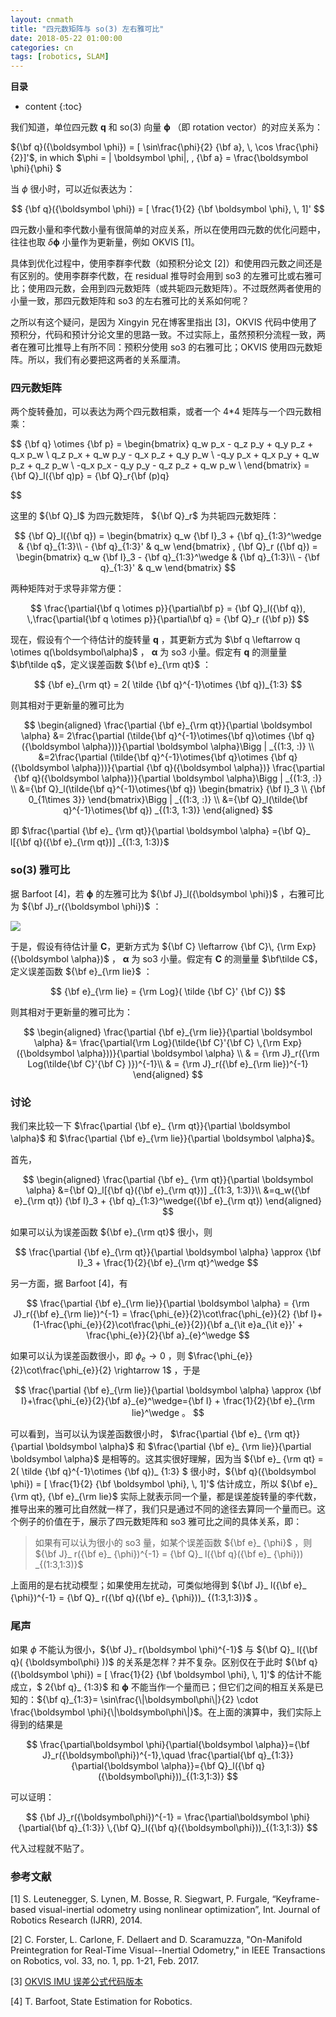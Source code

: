 ```yaml
---
layout: cnmath
title: "四元数矩阵与 so(3) 左右雅可比"
date: 2018-05-22 01:00:00
categories: cn
tags: [robotics, SLAM]
---
```



__目录__

* content
{:toc}

我们知道，单位四元数 __q__ 和 so(3) 向量 $\boldsymbol\phi$ （即 rotation vector）的对应关系为：

${\bf q}({\boldsymbol \phi}) = [ \sin\frac{\phi}{2} {\bf a}, \, \cos \frac{\phi}{2}]'$, in which $\phi = \| \boldsymbol \phi\|, \, {\bf a} = \frac{\boldsymbol \phi}{\phi} $

当 $\phi$ 很小时，可以近似表达为：

$$
{\bf q}({\boldsymbol \phi}) = [ \frac{1}{2} {\bf \boldsymbol \phi}, \, 1]' 
$$

四元数小量和李代数小量有很简单的对应关系，所以在使用四元数的优化问题中，往往也取 $\delta\boldsymbol \phi$ 小量作为更新量，例如 OKVIS [1]。

具体到优化过程中，使用李群李代数（如预积分论文 [2]）和使用四元数之间还是有区别的。使用李群李代数，在 residual 推导时会用到 so3 的左雅可比或右雅可比；使用四元数，会用到四元数矩阵（或共轭四元数矩阵）。不过既然两者使用的小量一致，那四元数矩阵和 so3 的左右雅可比的关系如何呢？

之所以有这个疑问，是因为 Xingyin 兄在博客里指出 [3]，OKVIS 代码中使用了预积分，代码和预计分论文里的思路一致。不过实际上，虽然预积分流程一致，两者在雅可比推导上有所不同：预积分使用 so3 的右雅可比；OKVIS 使用四元数矩阵。所以，我们有必要把这两者的关系厘清。

### 四元数矩阵

两个旋转叠加，可以表达为两个四元数相乘，或者一个 4*4 矩阵与一个四元数相乘：

$$
{\bf q} \otimes {\bf p} = \begin{bmatrix}
q_w p_x - q_z p_y + q_y p_z + q_x p_w \\
q_z p_x + q_w p_y - q_x p_z + q_y p_w \\
-q_y p_x + q_x p_y + q_w p_z + q_z p_w \\
-q_x p_x - q_y p_y - q_z p_z + q_w p_w \\
\end{bmatrix} = {\bf Q}_l({\bf q)p} = {\bf Q}_r{\bf (p)q}

$$

这里的 ${\bf Q}_l$ 为四元数矩阵， ${\bf Q}_r$ 为共轭四元数矩阵：

$$
{\bf Q}_l({\bf q}) = \begin{bmatrix} q_w {\bf I}_3 + {\bf q}_{1:3}^\wedge & {\bf q}_{1:3}\\ - {\bf q}_{1:3}' & q_w \end{bmatrix} ,   {\bf Q}_r ({\bf q}) = \begin{bmatrix} q_w {\bf I}_3 - {\bf q}_{1:3}^\wedge & {\bf q}_{1:3}\\ - {\bf q}_{1:3}' & q_w \end{bmatrix}
$$

两种矩阵对于求导非常方便：

$$
\frac{\partial{\bf q \otimes p}}{\partial\bf p} = {\bf Q}_l({\bf q}), \,\frac{\partial{\bf q \otimes p}}{\partial\bf q} = {\bf Q}_r ({\bf p}) 
$$

现在，假设有个一个待估计的旋转量 __q__ ，其更新方式为 $\bf q \leftarrow q \otimes q(\boldsymbol\alpha)$ ， $\boldsymbol \alpha$ 为 so3 小量。假定有 __q__ 的测量量 $\bf\tilde q$，定义误差函数 ${\bf e}_{\rm qt}$ ：

$$
{\bf e}_{\rm qt} = 2( \tilde {\bf q}^{-1}\otimes {\bf q})_{1:3}  
$$

则其相对于更新量的雅可比为

$$
\begin{aligned} \frac{\partial {\bf e}_{\rm qt}}{\partial \boldsymbol \alpha} &= 2\frac{\partial (\tilde{\bf q}^{-1}\otimes{\bf q}\otimes {\bf q}({\boldsymbol \alpha}))}{\partial \boldsymbol \alpha}\Bigg | _{(1:3, :)} \\ &=2\frac{\partial (\tilde{\bf q}^{-1}\otimes{\bf q}\otimes {\bf q}({\boldsymbol \alpha}))}{\partial {\bf q}({\boldsymbol \alpha})} \frac{\partial {\bf q}({\boldsymbol \alpha})}{\partial \boldsymbol \alpha}\Bigg | _{(1:3, :)} \\ &={\bf Q}_l(\tilde{\bf q}^{-1}\otimes{\bf q}) \begin{bmatrix} {\bf I}_3 \\ {\bf 0_{1\times 3}} \end{bmatrix}\Bigg | _{(1:3, :)} \\ &={\bf Q}_l(\tilde{\bf q}^{-1}\otimes{\bf q}) _{(1:3, 1:3)} \end{aligned} 
$$

即 $\frac{\partial {\bf e}_ {\rm qt}}{\partial \boldsymbol \alpha} ={\bf Q}_ l[{\bf q}({\bf e}_{\rm qt})] _{(1:3, 1:3)}$


### so(3) 雅可比

据 Barfoot [4]，若 $\boldsymbol\phi$ 的左雅可比为 ${\bf J}_l({\boldsymbol \phi})$ ，右雅可比为 ${\bf J}_r({\boldsymbol \phi})$ ：

<!-- ![](https://user-images.githubusercontent.com/8697363/40345000-e7081a12-5dc9-11e8-8e00-77d3b3ed3460.png) -->
![](https://ftp.bmp.ovh/imgs/2020/01/548f0d6f210f62ee.png)

于是，假设有待估计量 __C__，更新方式为 ${\bf C} \leftarrow {\bf C}\, {\rm Exp}({\boldsymbol \alpha})$ ， $\boldsymbol \alpha$ 为 so3 小量。假定有 __C__ 的测量量 $\bf\tilde C$，定义误差函数 ${\bf e}_{\rm lie}$ ：

$$
{\bf e}_{\rm lie} = {\rm Log}( \tilde {\bf C}' {\bf C}) 
$$

则其相对于更新量的雅可比为：

$$
\begin{aligned} \frac{\partial {\bf e}_{\rm lie}}{\partial \boldsymbol \alpha} &= \frac{\partial{\rm Log}(\tilde{\bf C}'{\bf C} \,{\rm Exp} ({\boldsymbol \alpha}))}{\partial \boldsymbol \alpha} \\ & = {\rm J}_r({\rm Log(\tilde{\bf C}'{\bf C} )})^{-1}\\ & = {\rm J}_r({\bf e}_{\rm lie})^{-1} \end{aligned} 
$$

### 讨论

我们来比较一下 $\frac{\partial {\bf e}_ {\rm qt}}{\partial \boldsymbol \alpha}$  和 $\frac{\partial {\bf e}_{\rm lie}}{\partial \boldsymbol \alpha}$。

首先，

$$
\begin{aligned} \frac{\partial {\bf e}_ {\rm qt}}{\partial \boldsymbol \alpha} &={\bf Q}_l[{\bf q}({\bf e}_{\rm qt})] _{(1:3, 1:3)}\\ &=q_w({\bf e}_{\rm qt}) {\bf I}_3 + {\bf q}_{1:3}^\wedge({\bf e}_{\rm qt}) \end{aligned} 
$$

如果可以认为误差函数 ${\bf e}_{\rm qt}$ 很小，则

$$
\frac{\partial {\bf e}_{\rm qt}}{\partial \boldsymbol \alpha} \approx {\bf I}_3 + \frac{1}{2}{\bf e}_{\rm qt}^\wedge 
$$


另一方面，据 Barfoot [4]，有

$$
\frac{\partial {\bf e}_{\rm lie}}{\partial \boldsymbol \alpha} = {\rm J}_r({\bf e}_{\rm lie})^{-1} = \frac{\phi_{e}}{2}\cot\frac{\phi_{e}}{2} {\bf I}+(1-\frac{\phi_{e}}{2}\cot\frac{\phi_{e}}{2}){\bf a_{\it e}a_{\it e}}' + \frac{\phi_{e}}{2}{\bf a}_{e}^\wedge 
$$

如果可以认为误差函数很小，即 $\phi_{e}\rightarrow 0$ ，则 $\frac{\phi_{e}}{2}\cot\frac{\phi_{e}}{2} \rightarrow 1$ ，于是

$$
\frac{\partial {\bf e}_{\rm lie}}{\partial \boldsymbol \alpha} \approx {\bf I}+\frac{\phi_{e}}{2}{\bf a}_{e}^\wedge={\bf I} + \frac{1}{2}{\bf e}_{\rm lie}^\wedge 。
$$


可以看到，当可以认为误差函数很小时， $\frac{\partial {\bf e}_ {\rm qt}}{\partial \boldsymbol \alpha}$  和 $\frac{\partial {\bf e}_ {\rm lie}}{\partial \boldsymbol \alpha}$  是相等的。这其实很好理解，因为当 ${\bf e}_ {\rm qt} = 2( \tilde {\bf q}^{-1}\otimes {\bf q})_ {1:3} $ 很小时，${\bf q}({\boldsymbol \phi}) = [ \frac{1}{2} {\bf \boldsymbol \phi}, \, 1]'$ 估计成立，所以 ${\bf e}_ {\rm qt}, {\bf e}_{\rm lie}$ 实际上就表示同一个量，都是误差旋转量的李代数，推导出来的雅可比自然就一样了，我们只是通过不同的途径去算同一个量而已。这个例子的价值在于，展示了四元数矩阵和 so3 雅可比之间的具体关系，即：

> 如果有可以认为很小的 so3 量，如某个误差函数 ${\bf e}_ {\phi}$ ，则
> ${\bf J}_ r({\bf e}_ {\phi})^{-1} = {\bf Q}_ l({\bf q}({\bf e}_ {\phi})) _{(1:3,1:3)}$

上面用的是右扰动模型；如果使用左扰动，可类似地得到 ${\bf J}_ l({\bf e}_ {\phi})^{-1} = {\bf Q}_ r({\bf q}({\bf e}_ {\phi}))_ {(1:3,1:3)}$ 。


### 尾声

如果 $\phi$ 不能认为很小，${\bf J}_ r(\boldsymbol \phi)^{-1}$ 与 ${\bf Q}_ l({\bf q}( {\boldsymbol\phi} ))$ 的关系是怎样？并不复杂。区别仅在于此时 ${\bf q}({\boldsymbol \phi}) = [ \frac{1}{2} {\bf \boldsymbol \phi}, \, 1]'$ 的估计不能成立，$ 2{\bf q}_ {1:3}$ 和 $\boldsymbol \phi$ 不能当作一个量而已；但它们之间的相互关系是已知的：${\bf q}_{1:3}= \sin\frac{\|\boldsymbol\phi\|}{2} \cdot \frac{\boldsymbol \phi}{\|\boldsymbol\phi\|}$。在上面的演算中，我们实际上得到的结果是

$$
\frac{\partial\boldsymbol \phi}{\partial{\boldsymbol \alpha}}={\bf J}_r({\boldsymbol\phi})^{-1},\quad \frac{\partial{\bf q}_{1:3}}{\partial{\boldsymbol \alpha}}={\bf Q}_l({\bf q}({\boldsymbol\phi}))_{(1:3,1:3)} 
$$

可以证明：

$$
{\bf J}_r({\boldsymbol\phi})^{-1} = \frac{\partial\boldsymbol \phi}{\partial{\bf q}_{1:3}} \,{\bf Q}_l({\bf q}({\boldsymbol\phi}))_{(1:3,1:3)} 
$$

代入过程就不贴了。



### 参考文献

[1] S. Leutenegger, S. Lynen, M. Bosse, R. Siegwart, P. Furgale, “Keyframe-based visual-inertial odometry using nonlinear optimization”, Int. Journal of Robotics Research (IJRR), 2014.

[2] C. Forster, L. Carlone, F. Dellaert and D. Scaramuzza, "On-Manifold Preintegration for Real-Time Visual--Inertial Odometry," in IEEE Transactions on Robotics, vol. 33, no. 1, pp. 1-21, Feb. 2017.

[3] [OKVIS IMU 误差公式代码版本](https://blog.csdn.net/fuxingyin/article/details/53449209)

[4] T. Barfoot, State Estimation for Robotics.
